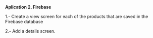 **Aplication 2. Firebase**


1.- Create a view screen for each of the products that are saved in the Firebase database

2.- Add a details screen.
